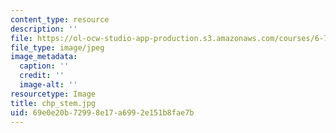 ```yaml
---
content_type: resource
description: ''
file: https://ol-ocw-studio-app-production.s3.amazonaws.com/courses/6-781j-submicrometer-and-nanometer-technology-spring-2006/69e0e20b72998e17a6992e151b8fae7b_chp_stem.jpg
file_type: image/jpeg
image_metadata:
  caption: ''
  credit: ''
  image-alt: ''
resourcetype: Image
title: chp_stem.jpg
uid: 69e0e20b-7299-8e17-a699-2e151b8fae7b
---
```

